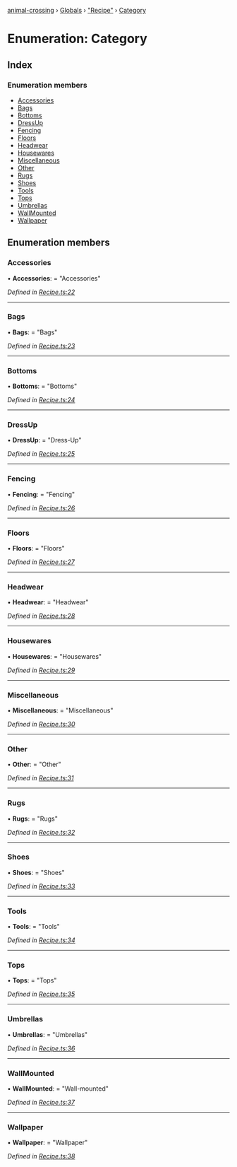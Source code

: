 [animal-crossing](../README.md) › [Globals](../globals.md) › ["Recipe"](../modules/_recipe_.md) › [Category](_recipe_.category.md)

# Enumeration: Category

## Index

### Enumeration members

* [Accessories](_recipe_.category.md#accessories)
* [Bags](_recipe_.category.md#bags)
* [Bottoms](_recipe_.category.md#bottoms)
* [DressUp](_recipe_.category.md#dressup)
* [Fencing](_recipe_.category.md#fencing)
* [Floors](_recipe_.category.md#floors)
* [Headwear](_recipe_.category.md#headwear)
* [Housewares](_recipe_.category.md#housewares)
* [Miscellaneous](_recipe_.category.md#miscellaneous)
* [Other](_recipe_.category.md#other)
* [Rugs](_recipe_.category.md#rugs)
* [Shoes](_recipe_.category.md#shoes)
* [Tools](_recipe_.category.md#tools)
* [Tops](_recipe_.category.md#tops)
* [Umbrellas](_recipe_.category.md#umbrellas)
* [WallMounted](_recipe_.category.md#wallmounted)
* [Wallpaper](_recipe_.category.md#wallpaper)

## Enumeration members

###  Accessories

• **Accessories**: = "Accessories"

*Defined in [Recipe.ts:22](https://github.com/Norviah/animal-crossing/blob/0850a1e/module/types/Recipe.ts#L22)*

___

###  Bags

• **Bags**: = "Bags"

*Defined in [Recipe.ts:23](https://github.com/Norviah/animal-crossing/blob/0850a1e/module/types/Recipe.ts#L23)*

___

###  Bottoms

• **Bottoms**: = "Bottoms"

*Defined in [Recipe.ts:24](https://github.com/Norviah/animal-crossing/blob/0850a1e/module/types/Recipe.ts#L24)*

___

###  DressUp

• **DressUp**: = "Dress-Up"

*Defined in [Recipe.ts:25](https://github.com/Norviah/animal-crossing/blob/0850a1e/module/types/Recipe.ts#L25)*

___

###  Fencing

• **Fencing**: = "Fencing"

*Defined in [Recipe.ts:26](https://github.com/Norviah/animal-crossing/blob/0850a1e/module/types/Recipe.ts#L26)*

___

###  Floors

• **Floors**: = "Floors"

*Defined in [Recipe.ts:27](https://github.com/Norviah/animal-crossing/blob/0850a1e/module/types/Recipe.ts#L27)*

___

###  Headwear

• **Headwear**: = "Headwear"

*Defined in [Recipe.ts:28](https://github.com/Norviah/animal-crossing/blob/0850a1e/module/types/Recipe.ts#L28)*

___

###  Housewares

• **Housewares**: = "Housewares"

*Defined in [Recipe.ts:29](https://github.com/Norviah/animal-crossing/blob/0850a1e/module/types/Recipe.ts#L29)*

___

###  Miscellaneous

• **Miscellaneous**: = "Miscellaneous"

*Defined in [Recipe.ts:30](https://github.com/Norviah/animal-crossing/blob/0850a1e/module/types/Recipe.ts#L30)*

___

###  Other

• **Other**: = "Other"

*Defined in [Recipe.ts:31](https://github.com/Norviah/animal-crossing/blob/0850a1e/module/types/Recipe.ts#L31)*

___

###  Rugs

• **Rugs**: = "Rugs"

*Defined in [Recipe.ts:32](https://github.com/Norviah/animal-crossing/blob/0850a1e/module/types/Recipe.ts#L32)*

___

###  Shoes

• **Shoes**: = "Shoes"

*Defined in [Recipe.ts:33](https://github.com/Norviah/animal-crossing/blob/0850a1e/module/types/Recipe.ts#L33)*

___

###  Tools

• **Tools**: = "Tools"

*Defined in [Recipe.ts:34](https://github.com/Norviah/animal-crossing/blob/0850a1e/module/types/Recipe.ts#L34)*

___

###  Tops

• **Tops**: = "Tops"

*Defined in [Recipe.ts:35](https://github.com/Norviah/animal-crossing/blob/0850a1e/module/types/Recipe.ts#L35)*

___

###  Umbrellas

• **Umbrellas**: = "Umbrellas"

*Defined in [Recipe.ts:36](https://github.com/Norviah/animal-crossing/blob/0850a1e/module/types/Recipe.ts#L36)*

___

###  WallMounted

• **WallMounted**: = "Wall-mounted"

*Defined in [Recipe.ts:37](https://github.com/Norviah/animal-crossing/blob/0850a1e/module/types/Recipe.ts#L37)*

___

###  Wallpaper

• **Wallpaper**: = "Wallpaper"

*Defined in [Recipe.ts:38](https://github.com/Norviah/animal-crossing/blob/0850a1e/module/types/Recipe.ts#L38)*
